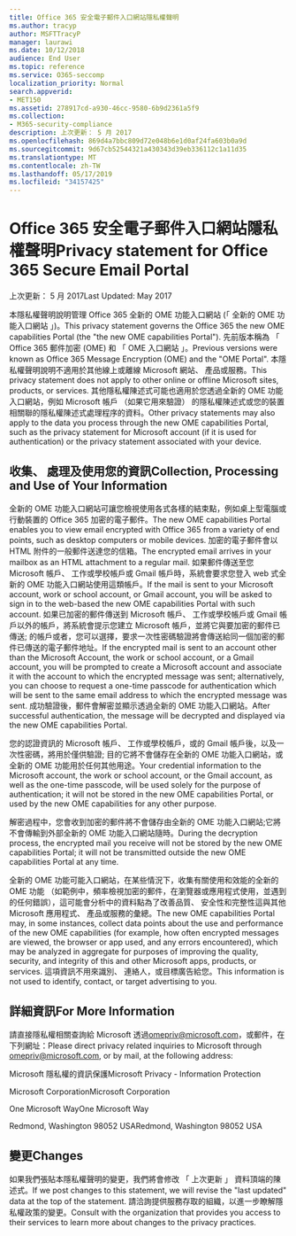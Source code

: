 ```yaml
---
title: Office 365 安全電子郵件入口網站隱私權聲明
ms.author: tracyp
author: MSFTTracyP
manager: laurawi
ms.date: 10/12/2018
audience: End User
ms.topic: reference
ms.service: O365-seccomp
localization_priority: Normal
search.appverid:
- MET150
ms.assetid: 278917cd-a930-46cc-9580-6b9d2361a5f9
ms.collection:
- M365-security-compliance
description: 上次更新： 5 月 2017
ms.openlocfilehash: 869d4a7bbc809d72e048b6e1d0af24fa603b0a9d
ms.sourcegitcommit: 9d67cb52544321a430343d39eb336112c1a11d35
ms.translationtype: MT
ms.contentlocale: zh-TW
ms.lasthandoff: 05/17/2019
ms.locfileid: "34157425"
---
```

# <a name="privacy-statement-for-office-365-secure-email-portal"></a><span data-ttu-id="76a3f-103">Office 365 安全電子郵件入口網站隱私權聲明</span><span class="sxs-lookup"><span data-stu-id="76a3f-103">Privacy statement for Office 365 Secure Email Portal</span></span>

<span data-ttu-id="76a3f-104">上次更新： 5 月 2017</span><span class="sxs-lookup"><span data-stu-id="76a3f-104">Last Updated: May 2017</span></span>
  
<span data-ttu-id="76a3f-105">本隱私權聲明說明管理 Office 365 全新的 OME 功能入口網站 (「 全新的 OME 功能入口網站 」)。</span><span class="sxs-lookup"><span data-stu-id="76a3f-105">This privacy statement governs the Office 365 the new OME capabilities Portal (the "the new OME capabilities Portal").</span></span> <span data-ttu-id="76a3f-106">先前版本稱為 「 Office 365 郵件加密 (OME) 和 「 OME 入口網站 」。</span><span class="sxs-lookup"><span data-stu-id="76a3f-106">Previous versions were known as Office 365 Message Encryption (OME) and the "OME Portal".</span></span> <span data-ttu-id="76a3f-107">本隱私權聲明說明不適用於其他線上或離線 Microsoft 網站、 產品或服務。</span><span class="sxs-lookup"><span data-stu-id="76a3f-107">This privacy statement does not apply to other online or offline Microsoft sites, products, or services.</span></span> <span data-ttu-id="76a3f-108">其他隱私權陳述式可能也適用於您透過全新的 OME 功能入口網站，例如 Microsoft 帳戶 （如果它用來驗證） 的隱私權陳述式或您的裝置相關聯的隱私權陳述式處理程序的資料。</span><span class="sxs-lookup"><span data-stu-id="76a3f-108">Other privacy statements may also apply to the data you process through the new OME capabilities Portal, such as the privacy statement for Microsoft account (if it is used for authentication) or the privacy statement associated with your device.</span></span>
  
## <a name="collection-processing-and-use-of-your-information"></a><span data-ttu-id="76a3f-109">收集、 處理及使用您的資訊</span><span class="sxs-lookup"><span data-stu-id="76a3f-109">Collection, Processing and Use of Your Information</span></span>

<span data-ttu-id="76a3f-110">全新的 OME 功能入口網站可讓您檢視使用各式各樣的結束點，例如桌上型電腦或行動裝置的 Office 365 加密的電子郵件。</span><span class="sxs-lookup"><span data-stu-id="76a3f-110">The new OME capabilities Portal enables you to view email encrypted with Office 365 from a variety of end points, such as desktop computers or mobile devices.</span></span> <span data-ttu-id="76a3f-111">加密的電子郵件會以 HTML 附件的一般郵件送達您的信箱。</span><span class="sxs-lookup"><span data-stu-id="76a3f-111">The encrypted email arrives in your mailbox as an HTML attachment to a regular mail.</span></span> <span data-ttu-id="76a3f-112">如果郵件傳送至您 Microsoft 帳戶、 工作或學校帳戶或 Gmail 帳戶時，系統會要求您登入 web 式全新的 OME 功能入口網站使用這類帳戶。</span><span class="sxs-lookup"><span data-stu-id="76a3f-112">If the mail is sent to your Microsoft account, work or school account, or Gmail account, you will be asked to sign in to the web-based the new OME capabilities Portal with such account.</span></span> <span data-ttu-id="76a3f-113">如果已加密的郵件傳送到 Microsoft 帳戶、 工作或學校帳戶或 Gmail 帳戶以外的帳戶，將系統會提示您建立 Microsoft 帳戶，並將它與要加密的郵件已傳送; 的帳戶或者，您可以選擇，要求一次性密碼驗證將會傳送給同一個加密的郵件已傳送的電子郵件地址。</span><span class="sxs-lookup"><span data-stu-id="76a3f-113">If the encrypted mail is sent to an account other than the Microsoft Account, the work or school account, or a Gmail account, you will be prompted to create a Microsoft account and associate it with the account to which the encrypted message was sent; alternatively, you can choose to request a one-time passcode for authentication which will be sent to the same email address to which the encrypted message was sent.</span></span> <span data-ttu-id="76a3f-114">成功驗證後，郵件會解密並顯示透過全新的 OME 功能入口網站。</span><span class="sxs-lookup"><span data-stu-id="76a3f-114">After successful authentication, the message will be decrypted and displayed via the new OME capabilities Portal.</span></span>
  
<span data-ttu-id="76a3f-115">您的認證資訊的 Microsoft 帳戶、 工作或學校帳戶，或的 Gmail 帳戶後，以及一次性密碼，將用於僅供驗證; 目的它將不會儲存在全新的 OME 功能入口網站，或全新的 OME 功能用於任何其他用途。</span><span class="sxs-lookup"><span data-stu-id="76a3f-115">Your credential information to the Microsoft account, the work or school account, or the Gmail account, as well as the one-time passcode, will be used solely for the purpose of authentication; it will not be stored in the new OME capabilities Portal, or used by the new OME capabilities for any other purpose.</span></span>
  
<span data-ttu-id="76a3f-116">解密過程中，您會收到加密的郵件將不會儲存由全新的 OME 功能入口網站;它將不會傳輸到外部全新的 OME 功能入口網站隨時。</span><span class="sxs-lookup"><span data-stu-id="76a3f-116">During the decryption process, the encrypted mail you receive will not be stored by the new OME capabilities Portal; it will not be transmitted outside the new OME capabilities Portal at any time.</span></span>
  
<span data-ttu-id="76a3f-117">全新的 OME 功能可能入口網站，在某些情況下，收集有關使用和效能的全新的 OME 功能 （如範例中，頻率檢視加密的郵件，在瀏覽器或應用程式使用，並遇到的任何錯誤），這可能會分析中的資料點為了改善品質、 安全性和完整性這與其他 Microsoft 應用程式、 產品或服務的彙總。</span><span class="sxs-lookup"><span data-stu-id="76a3f-117">The new OME capabilities Portal may, in some instances, collect data points about the use and performance of the new OME capabilities (for example, how often encrypted messages are viewed, the browser or app used, and any errors encountered), which may be analyzed in aggregate for purposes of improving the quality, security, and integrity of this and other Microsoft apps, products, or services.</span></span> <span data-ttu-id="76a3f-118">這項資訊不用來識別、 連絡人，或目標廣告給您。</span><span class="sxs-lookup"><span data-stu-id="76a3f-118">This information is not used to identify, contact, or target advertising to you.</span></span>
  
## <a name="for-more-information"></a><span data-ttu-id="76a3f-119">詳細資訊</span><span class="sxs-lookup"><span data-stu-id="76a3f-119">For More Information</span></span>

<span data-ttu-id="76a3f-120">請直接隱私權相關查詢給 Microsoft 透過[omepriv@microsoft.com](mailto:omepriv@microsoft.com)，或郵件，在下列網址：</span><span class="sxs-lookup"><span data-stu-id="76a3f-120">Please direct privacy related inquiries to Microsoft through [omepriv@microsoft.com](mailto:omepriv@microsoft.com), or by mail, at the following address:</span></span>
  
<span data-ttu-id="76a3f-121">Microsoft 隱私權的資訊保護</span><span class="sxs-lookup"><span data-stu-id="76a3f-121">Microsoft Privacy - Information Protection</span></span>
  
<span data-ttu-id="76a3f-122">Microsoft Corporation</span><span class="sxs-lookup"><span data-stu-id="76a3f-122">Microsoft Corporation</span></span>
  
<span data-ttu-id="76a3f-123">One Microsoft Way</span><span class="sxs-lookup"><span data-stu-id="76a3f-123">One Microsoft Way</span></span>
  
<span data-ttu-id="76a3f-124">Redmond, Washington 98052 USA</span><span class="sxs-lookup"><span data-stu-id="76a3f-124">Redmond, Washington 98052 USA</span></span>
  
## <a name="changes"></a><span data-ttu-id="76a3f-125">變更</span><span class="sxs-lookup"><span data-stu-id="76a3f-125">Changes</span></span>

<span data-ttu-id="76a3f-126">如果我們張貼本隱私權聲明的變更，我們將會修改 「 上次更新 」 資料頂端的陳述式。</span><span class="sxs-lookup"><span data-stu-id="76a3f-126">If we post changes to this statement, we will revise the "last updated" data at the top of the statement.</span></span> <span data-ttu-id="76a3f-127">請洽詢提供服務存取的組織，以進一步瞭解隱私權政策的變更。</span><span class="sxs-lookup"><span data-stu-id="76a3f-127">Consult with the organization that provides you access to their services to learn more about changes to the privacy practices.</span></span>
  

